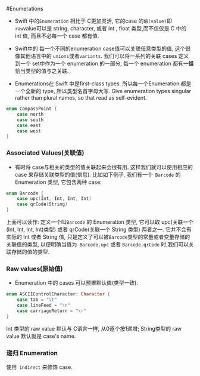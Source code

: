 #Enumerations

* Swift 中的`Enumeration` 相比于 C更加灵活, 它的case 的`值(value)`即` raw`value可以是 string, character, 或者 int , float 类型,而不仅仅是 C 中的 int 值, 而且不必每一个 case 都有值.

*  Swift中的 每一个不同的enumeration case值可以关联任意类型的值, 这个很像其他语言中的 `unions`或者`variants`. 我们可以将一系列的关联 cases 定义到一个 set中作为一个 enumeration 的一部分, 每一个 enumeration 都有**一组**恰当类型的值与之关联.

* Enumerations在 Swift 中是first-class types. 所以每一个Enumeration 都是一个全新的 type, 所以类型名首字母大写. Give enumeration types singular rather than plural names, so that read as self-evident.

```Swift
enum CompassPoint {
    case north
    case south
    case east
    case west
}
```

### Associated Values(关联值)

* 有时将 case与相关的类型的值关联起来会很有用. 这样我们就可以使用相应的 case 来存储关联类型的值(信息). 比如如下例子, 我们有一个` Barcode` 的 Enumeration 类型, 它包含两种 case:

```Swift
enum Barcode {
    case upc(Int, Int, Int, Int)
    case qrCode(String)
}
```
上面可以读作: 定义一个叫`Barcode` 的 Enumeration 类型, 它可以取 upc(关联一个(Int, Int, Int, Int)类型) 或者 qrCode(关联一个 String 类型) 两者之一. 它并不会有实际的 Int 或者 String 值, 只是定义了可以被`Barcode`类型的常量或者变量存储的关联值的类型, 以便明确当值为` Barcode.upc` 或者 `Barcode.qrCode` 时,我们可以关联存储的值的类型.

### Raw values(原始值)

* Enumeration 中的 cases 可以预置默认值(类型一致).

```Swift
enum ASCIIControlCharacter: Character {
	case tab = "\t"
	case lineFeed = "\n"
	case carriageReturn = "\r"
}
```
Int 类型的 raw value 默认与 C语言一样, 从0逐个按1递增; String类型的 raw value 默认就是 case's name.

### 递归 Enumeration

使用` indirect` 来修饰 case.


















